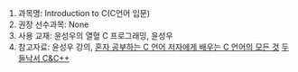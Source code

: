1. 과목명: Introduction to C(C언어 입문)
2. 권장 선수과목: None
3. 사용 교재: 윤성우의 열혈 C 프로그래밍, 윤성우
4. 참고자료: 윤성우 강의, [혼자 공부하는 C 언어 저자에게 배우는 C 언어의 모든 것](https://www.inflearn.com/course/c%EC%96%B8%EC%96%B4-%EC%98%A8%EB%9D%BC%EC%9D%B8%EA%B0%95%EC%A2%8C/dashboard) [두들낙서 C&C++](https://www.inflearn.com/course/c%EC%96%B8%EC%96%B4-%EB%91%90%EB%93%A4%EB%82%99%EC%84%9C/dashboard)
